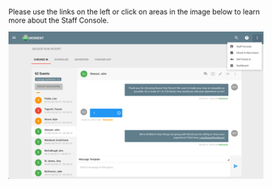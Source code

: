 Please use the links on the left or click on areas in the image below to learn more about the Staff Console.

![](../img/staffconsolemap.png)
